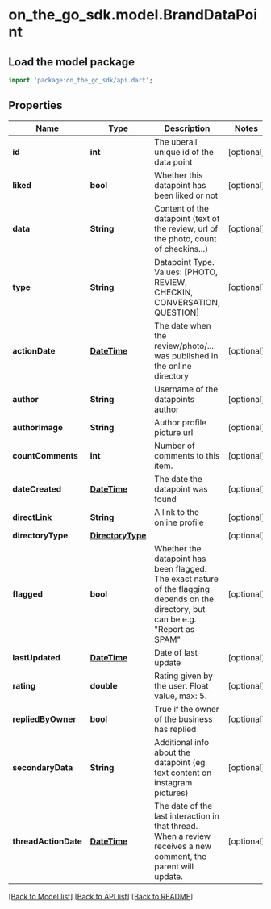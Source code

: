 # on_the_go_sdk.model.BrandDataPoint

## Load the model package
```dart
import 'package:on_the_go_sdk/api.dart';
```

## Properties
Name | Type | Description | Notes
------------ | ------------- | ------------- | -------------
**id** | **int** | The uberall unique id of the data point | [optional] 
**liked** | **bool** | Whether this datapoint has been liked or not | [optional] 
**data** | **String** | Content of the datapoint (text of the review, url of the photo, count of checkins...) | [optional] 
**type** | **String** | Datapoint Type. Values: [PHOTO, REVIEW, CHECKIN, CONVERSATION, QUESTION] | [optional] 
**actionDate** | [**DateTime**](DateTime.md) | The date when the review/photo/... was published in the online directory | [optional] 
**author** | **String** | Username of the datapoints author | [optional] 
**authorImage** | **String** | Author profile picture url | [optional] 
**countComments** | **int** | Number of comments to this item. | [optional] 
**dateCreated** | [**DateTime**](DateTime.md) | The date the datapoint was found | [optional] 
**directLink** | **String** | A link to the online profile | [optional] 
**directoryType** | [**DirectoryType**](DirectoryType.md) |  | [optional] 
**flagged** | **bool** | Whether the datapoint has been flagged. The exact nature of the flagging depends on the directory, but can be e.g. \"Report as SPAM\" | [optional] 
**lastUpdated** | [**DateTime**](DateTime.md) | Date of last update | [optional] 
**rating** | **double** | Rating given by the user. Float value, max: 5. | [optional] 
**repliedByOwner** | **bool** | True if the owner of the business has replied | [optional] 
**secondaryData** | **String** | Additional info about the datapoint (eg. text content on instagram pictures) | [optional] 
**threadActionDate** | [**DateTime**](DateTime.md) | The date of the last interaction in that thread. When a review receives a new comment, the parent will update. | [optional] 

[[Back to Model list]](../README.md#documentation-for-models) [[Back to API list]](../README.md#documentation-for-api-endpoints) [[Back to README]](../README.md)


